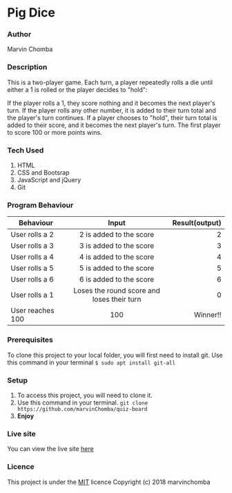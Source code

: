 # Pig Dice 

### Author
Marvin Chomba

### Description
This is a two-player game.
Each turn, a player repeatedly rolls a die until either a 1 is rolled or the player decides to "hold":

If the player rolls a 1, they score nothing and it becomes the next player's turn.
If the player rolls any other number, it is added to their turn total and the player's turn continues.
If a player chooses to "hold", their turn total is added to their score, and it becomes the next player's turn.
The first player to score 100 or more points wins.

### Tech Used
1. HTML
2. CSS and Bootsrap
3. JavaScript and jQuery
4. Git

### Program Behaviour
| Behaviour   |      Input      |  Result(output) |
|----------|:-------------:|------:|
| User rolls a 2 |  2 is added to the score | 2 |
| User rolls a 3 |  3 is added to the score | 3 |
| User rolls a 4 |  4 is added to the score | 4 |
| User rolls a 5 |  5 is added to the score | 5 |
| User rolls a 6 |  6 is added to the score | 6 |
| User rolls a 1 |  Loses the round score and loses their turn | 0 |
| User reaches 100 |  100 | Winner!! |
    

### Prerequisites
To clone this project to your local folder, you will first need to install git.
Use this command in your terminal
`$ sudo apt install git-all`

### Setup
1. To access this project, you will need to clone it.
2. Use this command in your terminal.
`git clone https://github.com/marvinChomba/quiz-board`
3. __Enjoy__

### Live site
You can view the live site [here](https://marvinchomba.github.io/pig-dice/)

### Licence
This project is under the [MIT](https://github.com/marvinChomba/pig-dice/blob/master/LICENSE) licence
Copyright (c) 2018 marvinchomba
